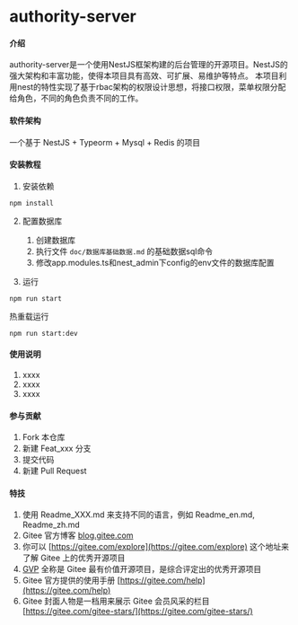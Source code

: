# authority-server

#### 介绍

authority-server是一个使用NestJS框架构建的后台管理的开源项目。NestJS的强大架构和丰富功能，使得本项目具有高效、可扩展、易维护等特点。
本项目利用nest的特性实现了基于rbac架构的权限设计思想，将接口权限，菜单权限分配给角色，不同的角色负责不同的工作。

#### 软件架构

一个基于 NestJS + Typeorm + Mysql + Redis 的项目

#### 安装教程

1. 安装依赖

`npm install`

2. 配置数据库

    1. 创建数据库
    2. 执行文件 `doc/数据库基础数据.md` 的基础数据sql命令
    3. 修改app.modules.ts和nest_admin下config的env文件的数据库配置

3. 运行

`npm run start`

热重载运行

`npm run start:dev`

#### 使用说明

1.  xxxx
2.  xxxx
3.  xxxx

#### 参与贡献

1.  Fork 本仓库
2.  新建 Feat_xxx 分支
3.  提交代码
4.  新建 Pull Request


#### 特技

1.  使用 Readme\_XXX.md 来支持不同的语言，例如 Readme\_en.md, Readme\_zh.md
2.  Gitee 官方博客 [blog.gitee.com](https://blog.gitee.com)
3.  你可以 [https://gitee.com/explore](https://gitee.com/explore) 这个地址来了解 Gitee 上的优秀开源项目
4.  [GVP](https://gitee.com/gvp) 全称是 Gitee 最有价值开源项目，是综合评定出的优秀开源项目
5.  Gitee 官方提供的使用手册 [https://gitee.com/help](https://gitee.com/help)
6.  Gitee 封面人物是一档用来展示 Gitee 会员风采的栏目 [https://gitee.com/gitee-stars/](https://gitee.com/gitee-stars/)
